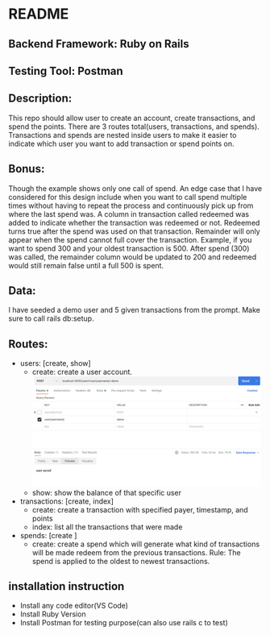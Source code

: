 # README
## Backend Framework: Ruby on Rails
## Testing Tool: Postman
## Description:
This repo should allow user to create an account, create transactions, and spend the points. There are 3 routes total(users, transactions, and spends). Transactions and spends are nested inside users to make it easier to indicate which user you want to add transaction or spend points on.

## Bonus:
Though the example shows only one call of spend. An edge case that I have considered for this design include when you want to call spend multiple times without having to repeat the process and continuously pick up from where the last spend was. A column in transaction called redeemed was added to indicate whether the transaction was redeemed or not. Redeemed turns true after the spend was used on that transaction. Remainder will only appear when the spend cannot full cover the transaction. Example, if you want to spend 300 and your oldest transaction is 500. After spend (300) was called, the remainder column would be updated to 200 and redeemed would still remain false until a full 500 is spent. 

## Data: 
I have seeded a demo user and 5 given transactions from the prompt. Make sure to call rails db:setup.

## Routes: 
* users: [create, show]
  * create: create a user account.
  ![Screenshot](./app/assets/images/create_user.png)
  * show: show the balance of that specific user 
* transactions: [create, index]
  * create: create a transaction with specified payer, timestamp, and points 
  * index: list all the transactions that were made
* spends: [create ]
  * create: create a spend which will generate what kind of transactions will be made redeem from the previous transactions. Rule: The spend is applied to the oldest to newest transactions. 

## installation instruction
* Install any code editor(VS Code)
* Install Ruby Version 
* Install Postman for testing purpose(can also use rails c to test)